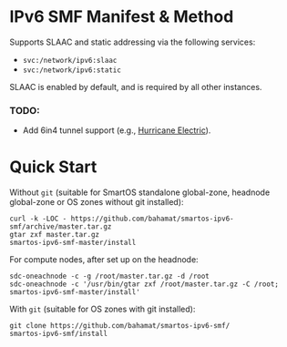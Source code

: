 # IPv6 SMF Manifest & Method

Supports SLAAC and static addressing via the following services:

* `svc:/network/ipv6:slaac`
* `svc:/network/ipv6:static`

SLAAC is enabled by default, and is required by all other instances.

### TODO:

* Add 6in4 tunnel support (e.g., [Hurricane Electric](http://www.tunnelbroker.net/)).

# Quick Start

Without `git` (suitable for SmartOS standalone global-zone, headnode global-zone or OS zones without git installed):

    curl -k -LOC - https://github.com/bahamat/smartos-ipv6-smf/archive/master.tar.gz
    gtar zxf master.tar.gz
    smartos-ipv6-smf-master/install

For compute nodes, after set up on the headnode:

    sdc-oneachnode -c -g /root/master.tar.gz -d /root
    sdc-oneachnode -c '/usr/bin/gtar zxf /root/master.tar.gz -C /root; smartos-ipv6-smf-master/install'

With `git` (suitable for OS zones with git installed):

    git clone https://github.com/bahamat/smartos-ipv6-smf/
    smartos-ipv6-smf/install

